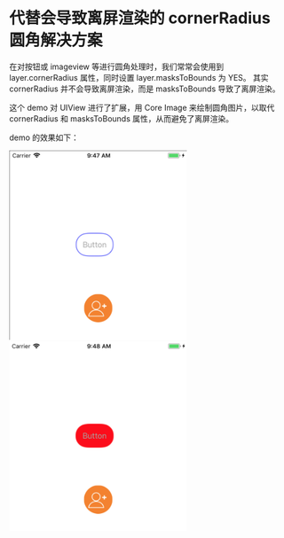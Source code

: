 # 代替会导致离屏渲染的 cornerRadius 圆角解决方案

在对按钮或 imageview 等进行圆角处理时，我们常常会使用到 layer.cornerRadius 属性，同时设置 layer.masksToBounds 为 YES。 其实 cornerRadius 并不会导致离屏渲染，而是 masksToBounds 导致了离屏渲染。

这个 demo 对 UIView 进行了扩展，用 Core Image 来绘制圆角图片，以取代 cornerRadius 和 masksToBounds 属性，从而避免了离屏渲染。

demo 的效果如下：

<img src="1.png" width="320"/><img src="2.png" width="320"/>

